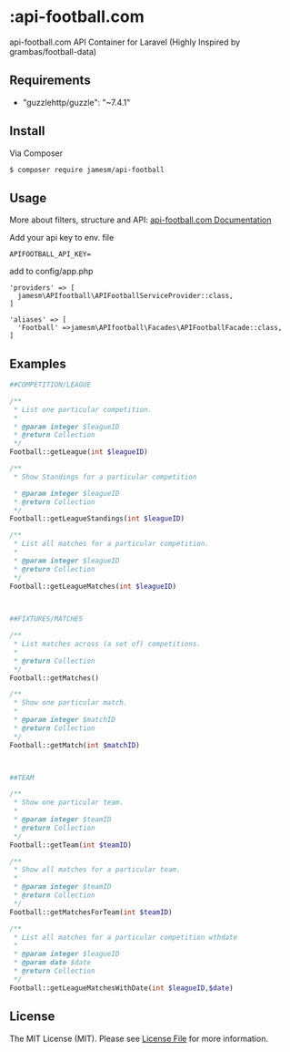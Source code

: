 # :api-football.com


api-football.com API Container for Laravel
(Highly Inspired by grambas/football-data)

## Requirements
-  "guzzlehttp/guzzle": "~7.4.1"


## Install

Via Composer

``` bash
$ composer require jamesm/api-football
```

## Usage

More about filters, structure and API:
[api-football.com Documentation](https://www.api-football.com/documentation)


Add your api key to env. file

```
APIFOOTBALL_API_KEY=
```
add to config/app.php 
``` 
'providers' => [
  jamesm\APIfootball\APIFootballServiceProvider::class,
]

'aliases' => [
  'Football' =>jamesm\APIfootball\Facades\APIFootballFacade::class,
]
```

## Examples
```php
##COMPETITION/LEAGUE

/**
 * List one particular competition.
 *
 * @param integer $leagueID 
 * @return Collection
 */ 
Football::getLeague(int $leagueID)

/**
 * Show Standings for a particular competition

 * @param integer $leagueID
 * @return Collection
 */
Football::getLeagueStandings(int $leagueID)

/**
 * List all matches for a particular competition.
 *
 * @param integer $leagueID
 * @return Collection
 */
Football::getLeagueMatches(int $leagueID)
	


##FIXTURES/MATCHES

/**
 * List matches across (a set of) competitions.	
 *
 * @return Collection
 */
Football::getMatches()

/**
 * Show one particular match.	
 *
 * @param integer $matchID
 * @return Collection
 */
Football::getMatch(int $matchID)



##TEAM

/**
 * Show one particular team.	
 *
 * @param integer $teamID
 * @return Collection
 */
Football::getTeam(int $teamID)

/**
 * Show all matches for a particular team.
 *
 * @param integer $teamID
 * @return Collection
 */
Football::getMatchesForTeam(int $teamID)

/**
 * List all matches for a particular competition wthdate
 *
 * @param integer $leagueID
 * @param date $date
 * @return Collection
 */
Football::getLeagueMatchesWithDate(int $leagueID,$date)

```


## License

The MIT License (MIT). Please see [License File](LICENSE.md) for more information.

[link-packagist]: https://github.com/jamesm1987/apifootball
[link-author]: https://github.com/jamesm1987
